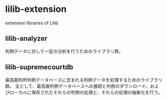 # lilib-extension
extension libraries of LIlib

## lilib-analyzer

判例データに対して一定の分析を行うためのライブラリ群。

## lilib-supremecourtdb

最高裁判所判例データベースに含まれる判例データを処理するためのライブラリ群。
主として、最高裁判例データベースへの接続と判例のダウンロード、およびローカルに保存されたそれらの判例の処理と、それらの処理の抽象化を行う。
